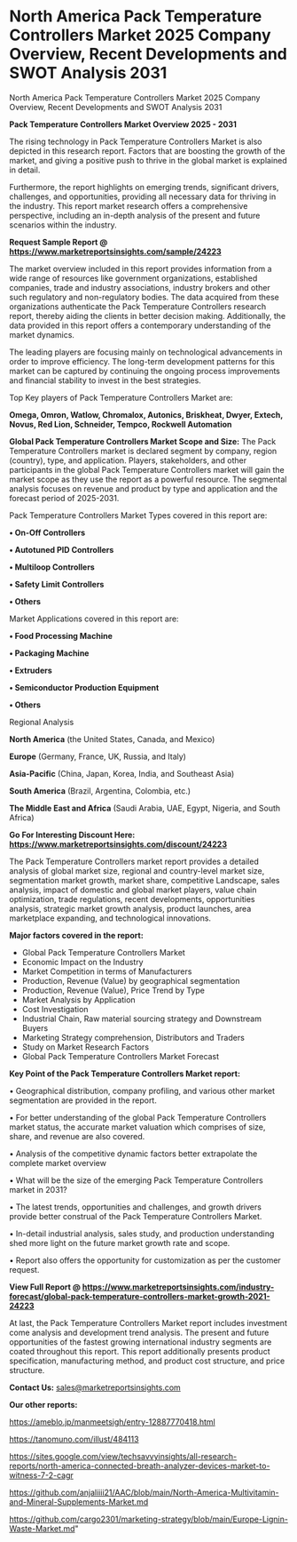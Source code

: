 # North America Pack Temperature Controllers Market 2025 Company Overview, Recent Developments and SWOT Analysis 2031
North America Pack Temperature Controllers Market 2025 Company Overview, Recent Developments and SWOT Analysis 2031

<Strong> Pack Temperature Controllers Market Overview 2025 - 2031</strong>

The rising technology in Pack Temperature Controllers Market is also depicted in this research report. Factors that are boosting the growth of the market, and giving a positive push to thrive in the global market is explained in detail.

Furthermore, the report highlights on emerging trends, significant drivers, challenges, and opportunities, providing all necessary data for thriving in the industry. This report market research offers a comprehensive perspective, including an in-depth analysis of the present and future scenarios within the industry.

<strong>Request Sample Report @ <a href=https://www.marketreportsinsights.com/sample/24223>https://www.marketreportsinsights.com/sample/24223</a></strong>

The market overview included in this report provides information from a wide range of resources like government organizations, established companies, trade and industry associations, industry brokers and other such regulatory and non-regulatory bodies. The data acquired from these organizations authenticate the Pack Temperature Controllers research report, thereby aiding the clients in better decision making. Additionally, the data provided in this report offers a contemporary understanding of the market dynamics.

The leading players are focusing mainly on technological advancements in order to improve efficiency. The long-term development patterns for this market can be captured by continuing the ongoing process improvements and financial stability to invest in the best strategies.

Top Key players of Pack Temperature Controllers Market are:

<strong>Omega, Omron, Watlow, Chromalox, Autonics, Briskheat, Dwyer, Extech, Novus, Red Lion, Schneider, Tempco, Rockwell Automation</strong>

<strong><b>Global Pack Temperature Controllers Market Scope and Size:</b></strong>
The Pack Temperature Controllers market is declared segment by company, region (country), type, and application. Players, stakeholders, and other participants in the global Pack Temperature Controllers market will gain the market scope as they use the report as a powerful resource. The segmental analysis focuses on revenue and product by type and application and the forecast period of 2025-2031.

Pack Temperature Controllers Market Types covered in this report are:

<strong>• On-Off Controllers

• Autotuned PID Controllers

• Multiloop Controllers

• Safety Limit Controllers

• Others</strong>

Market Applications covered in this report are:

<strong>• Food Processing Machine

• Packaging Machine

• Extruders

• Semiconductor Production Equipment

• Others</strong> 

Regional Analysis

<strong>North America</strong> (the United States, Canada, and Mexico)

<strong>Europe</strong> (Germany, France, UK, Russia, and Italy)

<strong>Asia-Pacific</strong> (China, Japan, Korea, India, and Southeast Asia)

<strong>South America</strong> (Brazil, Argentina, Colombia, etc.)

<strong>The Middle East and Africa</strong> (Saudi Arabia, UAE, Egypt, Nigeria, and South Africa)

<strong>Go For Interesting Discount Here: <a href=https://www.marketreportsinsights.com/discount/24223>https://www.marketreportsinsights.com/discount/24223</a></strong>

The Pack Temperature Controllers market report provides a detailed analysis of global market size, regional and country-level market size, segmentation market growth, market share, competitive Landscape, sales analysis, impact of domestic and global market players, value chain optimization, trade regulations, recent developments, opportunities analysis, strategic market growth analysis, product launches, area marketplace expanding, and technological innovations.

<strong><b>Major factors covered in the report:</b></strong>
<ul>
  <li>Global Pack Temperature Controllers Market </li>
  <li>Economic Impact on the Industry</li>
  <li>Market Competition in terms of Manufacturers</li>
  <li>Production, Revenue (Value) by geographical segmentation</li>
  <li>Production, Revenue (Value), Price Trend by Type</li>
  <li>Market Analysis by Application</li>
  <li>Cost Investigation</li>
  <li>Industrial Chain, Raw material sourcing strategy and Downstream Buyers</li>
  <li>Marketing Strategy comprehension, Distributors and Traders</li>
  <li>Study on Market Research Factors</li>
  <li>Global Pack Temperature Controllers Market Forecast</li>
</ul>

<strong><b>Key Point of the Pack Temperature Controllers Market report:</b></strong>

• Geographical distribution, company profiling, and various other market segmentation are provided in the report.

• For better understanding of the global Pack Temperature Controllers market status, the accurate market valuation which comprises of size, share, and revenue are also covered.

• Analysis of the competitive dynamic factors better extrapolate the complete market overview

• What will be the size of the emerging Pack Temperature Controllers market in 2031?

• The latest trends, opportunities and challenges, and growth drivers provide better construal of the Pack Temperature Controllers Market.

• In-detail industrial analysis, sales study, and production understanding shed more light on the future market growth rate and scope.

• Report also offers the opportunity for customization as per the customer request.

<strong><b>View Full Report @ <a href=https://www.marketreportsinsights.com/industry-forecast/global-pack-temperature-controllers-market-growth-2021-24223>https://www.marketreportsinsights.com/industry-forecast/global-pack-temperature-controllers-market-growth-2021-24223</a></b></strong>


At last, the Pack Temperature Controllers Market report includes investment come analysis and development trend analysis. The present and future opportunities of the fastest growing international industry segments are coated throughout this report. This report additionally presents product specification, manufacturing method, and product cost structure, and price structure.

<strong>Contact Us:</strong>
sales@marketreportsinsights.com

<strong>Our other reports:</strong>

<a href=https://ameblo.jp/manmeetsigh/entry-12887770418.html>https://ameblo.jp/manmeetsigh/entry-12887770418.html</a>

<a href=https://tanomuno.com/illust/484113>https://tanomuno.com/illust/484113</a>

<a href=https://sites.google.com/view/techsavvyinsights/all-research-reports/north-america-connected-breath-analyzer-devices-market-to-witness-7-2-cagr>https://sites.google.com/view/techsavvyinsights/all-research-reports/north-america-connected-breath-analyzer-devices-market-to-witness-7-2-cagr</a>

<a href=https://github.com/anjaliiii21/AAC/blob/main/North-America-Multivitamin-and-Mineral-Supplements-Market.md>https://github.com/anjaliiii21/AAC/blob/main/North-America-Multivitamin-and-Mineral-Supplements-Market.md</a>

<a href=https://github.com/cargo2301/marketing-strategy/blob/main/Europe-Lignin-Waste-Market.md>https://github.com/cargo2301/marketing-strategy/blob/main/Europe-Lignin-Waste-Market.md</a>"
